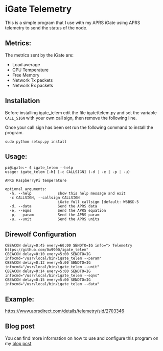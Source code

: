 # iGate Telemetry

This is a simple program that I use with my APRS iGate using APRS
telemetry to send the status of the node.

## Metrics:

The metrics sent by the iGate are:
 - Load average
 - CPU Temperature
 - Free Memory
 - Network Tx packets
 - Network Rx packets

## Installation

Before installing igate_telem edit the file igate/telem.py and set the
variable `CALL_SIGN` with your own call sign, then remove the
following line.

Once your call sign has been set run the following command to install the program.

```
sudo python setup.py install
```


## Usage:

```
pi@igate:~ $ igate_telem --help
usage: igate_telem [-h] [-c CALLSIGN] (-d | -e | -p | -u)

APRS RaspberryPi temperature

optional arguments:
  -h, --help            show this help message and exit
  -c CALLSIGN, --callsign CALLSIGN
                        iGate full callsign [default: W6BSD-5
  -d, --data            Send the APRS data
  -e, --eqns            Send the APRS equation
  -p, --param           Send the APRS param
  -u, --unit            Send the APRS units
```

## Direwolf Configuration

```
CBEACON delay=0:45 every=60:00 SENDTO=IG info="> Telemetry https://github.com/0x9900/igate_telem"
CBEACON delay=0:10 every=5:00 SENDTO=IG infocmd="/usr/local/bin/igate_telem --param"
CBEACON delay=0:12 every=5:00 SENDTO=IG infocmd="/usr/local/bin/igate_telem --unit"
CBEACON delay=0:14 every=5:00 SENDTO=IG infocmd="/usr/local/bin/igate_telem --eqns"
CBEACON delay=0:15 every=5:00 SENDTO=IG infocmd="/usr/local/bin/igate_telem --data"
```

## Example:

https://www.aprsdirect.com/details/telemetry/sid/2703346

## Blog post

You can find more information on how to use and configure this program on my [blog post][1]

[1]: https://0x9900.com/aprs-telemetry/

